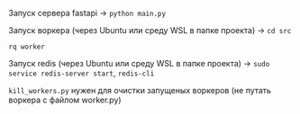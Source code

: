 Запуск сервера fastapi -> <code>python main.py</code>   
   
Запуск воркера (через Ubuntu или среду WSL в папке проекта) -> <code>cd src   
rq worker</code>    

Запуск redis (через Ubuntu или среду WSL в папке проекта) -> <code>sudo service redis-server start</code>, <code>redis-cli</code>  

<code>kill_workers.py</code> нужен для очистки запущеных воркеров (не путать воркера с файлом worker.py)

